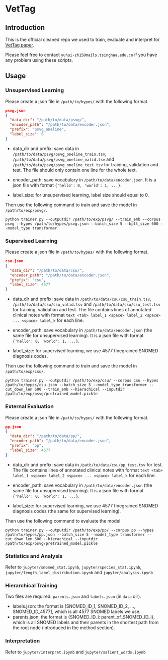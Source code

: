 # VetTag

## Introduction

This is the official cleaned repo we used to train, evaluate and interpret for [VetTag paper](https://www.nature.com/articles/s41746-019-0113-1). 

Please feel free to contact `yuhui-zh15@mails.tsinghua.edu.cn` if you have any problem using these scripts. 

## Usage

### Unsupervised Learning

Please create a json file in `/path/to/hypes/` with the following format. 

```json
psvg.json
{
  "data_dir": "/path/to/data/psvg/",
  "encoder_path": "/path/to/data/encoder.json",
  "prefix": "psvg_oneline",
  "label_size": 0
}
```

- data_dir and prefix: save data in `/path/to/data/psvg/psvg_oneline_train.tsv`, `/path/to/data/psvg/psvg_oneline_valid.tsv` and `/path/to/data/psvg/psvg_oneline_test.tsv` for training, validation and test. The file should only contain one line for the whole text.

- encoder_path: save vocabulary in `/path/to/data/encoder.json`. It is a json file with format `{'hello': 0, 'world': 1, ...}`.

- label_size: for unsupervised learning, label size should equal to 0.

Then use the following command to train and save the model in `/path/to/exp/psvg/`.

`python trainer.py --outputdir /path/to/exp/psvg/ --train_emb --corpus psvg --hypes /path/to/hypes/psvg.json --batch_size 5 --bptt_size 600 --model_type transformer`

### Supervised Learning

Please create a json file in `/path/to/hypes/` with the following format. 

```json
csu.json
{
  "data_dir": "/path/to/data/csu/",
  "encoder_path": "/path/to/data/encoder.json",
  "prefix": "csu",
  "label_size": 4577
}
```

- data_dir and prefix: save data in `/path/to/data/csu/csu_train.tsv`, `/path/to/data/csu/csu_valid.tsv` and `/path/to/data/csu/csu_test.tsv` for training, validation and test. The file contains lines of annotated clinical notes with format `text <tab> label_1 <space> label_2 <space> ... <space> label_k` for each line.

- encoder_path: save vocabulary in `/path/to/data/encoder.json` (the same file for unsupervised learning). It is a json file with format `{'hello': 0, 'world': 1, ...}`.

- label_size: for supervised learning, we use 4577 finegrained SNOMED diagnosis codes.

Then use the following command to train and save the model in `/path/to/exp/csu/`.

`python trainer.py --outputdir /path/to/exp/csu/ --corpus csu --hypes /path/to/hypes/csu.json --batch_size 5 --model_type transformer --cut_down_len 600 --train_emb --hierachical --inputdir /path/to/exp/psvg/pretrained_model.pickle`

### External Evaluation

Please create a json file in `/path/to/hypes/` with the following format. 

```json
pp.json
{
  "data_dir": "/path/to/data/pp/",
  "encoder_path": "/path/to/data/encoder.json",
  "prefix": "pp",
  "label_size": 4577
}
```

- data_dir and prefix: save data in `/path/to/data/csu/pp_test.tsv` for test. The file contains lines of annotated clinical notes with format `text <tab> label_1 <space> label_2 <space> ... <space> label_k` for each line.

- encoder_path: save vocabulary in `/path/to/data/encoder.json` (the same file for unsupervised learning). It is a json file with format `{'hello': 0, 'world': 1, ...}`.

- label_size: for supervised learning, we use 4577 finegrained SNOMED diagnosis codes (the same for supervised learning).

Then use the following command to evaluate the model.

`python trainer.py --outputdir /path/to/exp/pp/ --corpus pp --hypes /path/to/hypes/pp.json --batch_size 5 --model_type transformer --cut_down_len 600 --hierachical --inputdir /path/to/exp/psvg/pretrained_model.pickle`

### Statistics and Analysis

Refer to `jupyter/snomed_stat.ipynb`, `jupyter/species_stat.ipynb`, `jupyter/length_label_distribution.ipynb` and `jupyter/analysis.ipynb`

### Hierarchical Training

Two files are required: `parents.json` and `labels.json` (in `data` dir).

- labels.json: the format is [SNOMED_ID_1, SNOMED_ID_2, …, SNOMED_ID_4577], which is all 4577 SNOMED labels we use. 
- parents.json: the format is {SNOMED_ID_i: parent_of_SNOMED_ID_i}, which is all SNOMED labels and their parents in the shortest path from the root node (introduced in the method section).

### Interpretation

Refer to `jupyter/interpret.ipynb` and `jupyter/salient_words.ipynb`

